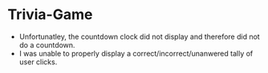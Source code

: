 # Trivia-Game
* Unfortunatley, the countdown clock did not display and therefore did not do a countdown.
* I was unable to properly display a correct/incorrect/unanwered tally of user clicks.

